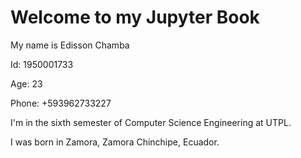 # Welcome to my Jupyter Book

My name is Edisson Chamba

Id: 1950001733

Age: 23

Phone: +593962733227

I'm in the sixth semester of Computer Science Engineering at UTPL.

I was born in Zamora, Zamora Chinchipe, Ecuador.


